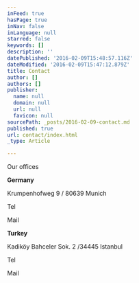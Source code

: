 ```yaml
---
inFeed: true
hasPage: true
inNav: false
inLanguage: null
starred: false
keywords: []
description: ''
datePublished: '2016-02-09T15:48:57.116Z'
dateModified: '2016-02-09T15:47:12.879Z'
title: Contact
author: []
authors: []
publisher:
  name: null
  domain: null
  url: null
  favicon: null
sourcePath: _posts/2016-02-09-contact.md
published: true
url: contact/index.html
_type: Article

---
```

Our offices

**Germany**

Krumpenhofweg 9 / 80639 Munich

Tel

Mail 

**Turkey**

Kadiköy Bahceler Sok. 2 /34445 Istanbul

Tel

Mail